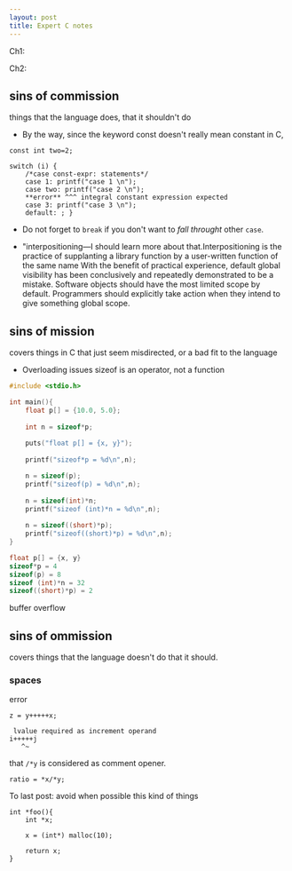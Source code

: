 ```yaml
---
layout: post
title: Expert C notes
---
```


Ch1:

Ch2:

## sins of commission

things that the language does, that it shouldn't do

* By the way, since the keyword const doesn't really mean constant in C,


```
const int two=2;

switch (i) {
    /*case const-expr: statements*/
    case 1: printf("case 1 \n");
    case two: printf("case 2 \n");
    **error** ^^^ integral constant expression expected
    case 3: printf("case 3 \n");
    default: ; }
```

* Do not forget to `break` if you don't want to _fall throught_ other `case`.

* "interpositioning—I should learn more about that.Interpositioning is the practice of supplanting a library function by a user-written function of the same
name
With the benefit of practical experience, default global visibility has been conclusively and repeatedly
demonstrated to be a mistake. Software objects should have the most limited scope by default.
Programmers should explicitly take action when they intend to give something global scope.

## sins of mission
covers things in C that just seem misdirected, or a bad fit to the
language
* Overloading issues
sizeof is an operator, not a function
```c
#include <stdio.h>

int main(){
    float p[] = {10.0, 5.0};
            
    int n = sizeof*p;
    
    puts("float p[] = {x, y}");
       
    printf("sizeof*p = %d\n",n); 

    n = sizeof(p);
    printf("sizeof(p) = %d\n",n); 
    
    n = sizeof(int)*n;
    printf("sizeof (int)*n = %d\n",n);
    
    n = sizeof((short)*p);
    printf("sizeof((short)*p) = %d\n",n);
}
```

```c
float p[] = {x, y}
sizeof*p = 4
sizeof(p) = 8
sizeof (int)*n = 32
sizeof((short)*p) = 2
```

buffer overflow 


## sins of ommission
covers things that the language doesn't do that it should.

### spaces

error
```
z = y+++++x;

 lvalue required as increment operand
i+++++j
   ^~

```

that `/*y` is considered as comment opener.
```
ratio = *x/*y;
```

To last post: avoid when possible this kind of things

```
int *foo(){
    int *x;

    x = (int*) malloc(10);
    
    return x;
}
```

